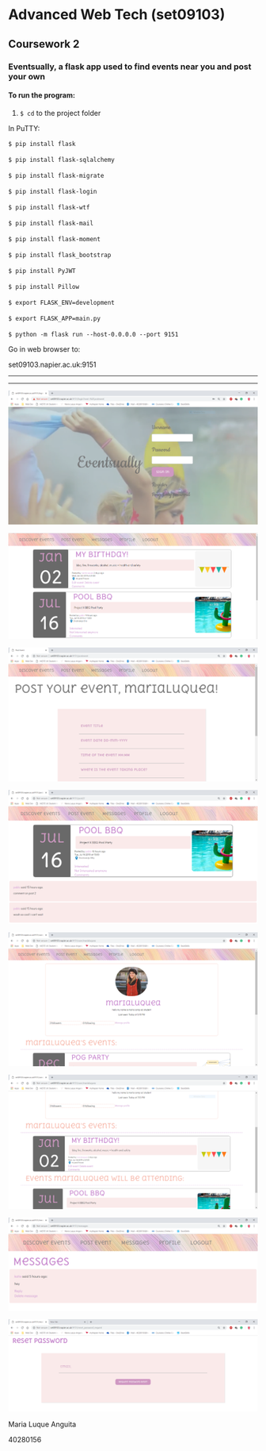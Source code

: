 # Advanced Web Tech (set09103)

## Coursework 2

### Eventsually, a flask app used to find events near you and post your own

#### To run the program:

1. ``` $ cd ``` to the project folder

In PuTTY:
```
$ pip install flask

$ pip install flask-sqlalchemy

$ pip install flask-migrate

$ pip install flask-login

$ pip install flask-wtf

$ pip install flask-mail

$ pip install flask-moment

$ pip install flask_bootstrap

$ pip install PyJWT

$ pip install Pillow

$ export FLASK_ENV=development

$ export FLASK_APP=main.py

$ python -m flask run --host-0.0.0.0 --port 9151
```

Go in web browser to:

set09103.napier.ac.uk:9151

----------------------------------------------------------------------------------------------
----------------------------------------------------------------------------------------------

![Screenshot](screenshots/loginpage.jpg)

![Screenshot](screenshots/discover.png)

![Screenshot](screenshots/postevent.png)

![Screenshot](screenshots/event.png)

![Screenshot](screenshots/user.png)

![Screenshot](screenshots/userevents.png)

![Screenshot](screenshots/messages.png)

![Screenshot](screenshots/resetp.png)

Maria Luque Anguita

40280156
